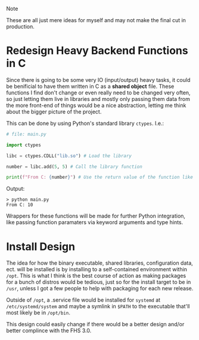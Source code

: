 > [!NOTE]
> These are all just mere ideas for myself and may not make the final cut in production.
# Redesign Heavy Backend Functions in C
Since there is going to be some very IO (input/output) heavy tasks, it could be benificial
to have them written in C as a **shared object** file. These functions I find don't change
or even really need to be changed very often, so just letting them live in libraries and
mostly only passing them data from the more front-end of things would be a nice
abstraction, letting me think about the bigger picture of the project.

This can be done by using Python's standard library `ctypes`. I.e.:
```python
# file: main.py

import ctypes

libc = ctypes.CDLL("lib.so") # Load the library

number = libc.add(5, 5) # Call the library function

print(f"From C: {number}") # Use the return value of the function like any other variable in Python.
```

Output:
```
> python main.py
From C: 10
```

Wrappers for these functions will be made for further Python integration, like passing
function paramaters via keyword arguments and type hints.

# Install Design
The idea for how the binary executable, shared libraries, configuration data, ect. will be
installed is by installing to a self-contained environment within `/opt`. This is what I think
is the best course of action as making packages for a bunch of distros would be tedious, just
so for the install target to be in `/usr`, unless I got a few people to help with packaging for
each new release.

Outside of `/opt`, a .service file would be installed for `systemd` at `/etc/systemd/system`
and maybe a symlink in `$PATH` to the executable that'll most likely be in `/opt/bin`.

This design could easily change if there would be a better design and/or better complince
with the FHS 3.0.
